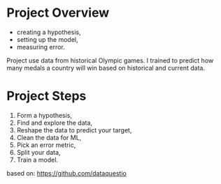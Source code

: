 # Project Overview

 - creating a hypothesis,
 - setting up the model,
 - measuring error.

Project use data from historical Olympic games. I trained to predict how many medals a country will win based on historical and current data.

# Project Steps

1. Form a hypothesis,
2. Find and explore the data,
3. Reshape the data to predict your target,
4. Clean the data for ML,
5. Pick an error metric,
6. Split your data,
7. Train a model. 

based on: https://github.com/dataquestio
